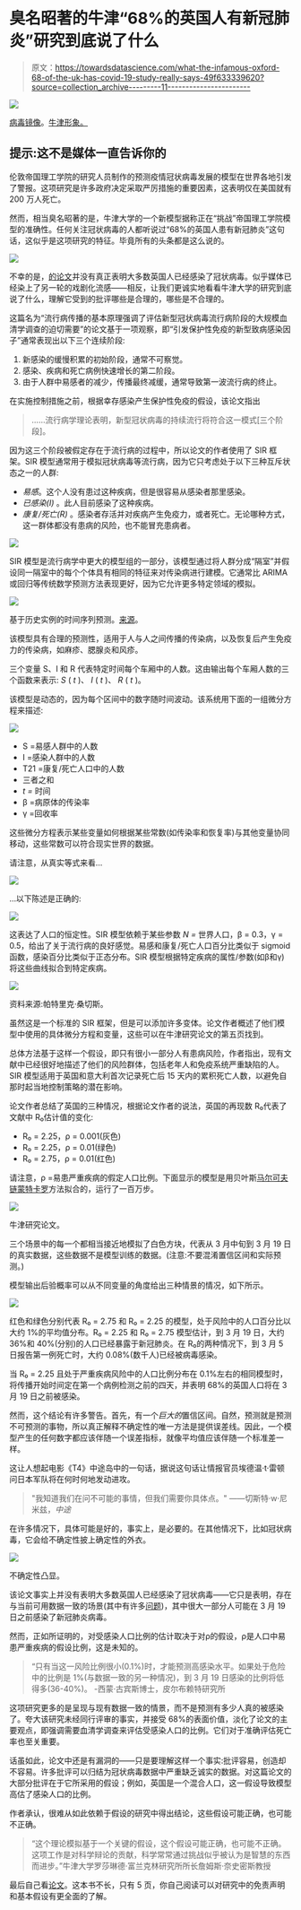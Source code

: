 # 臭名昭著的牛津“68%的英国人有新冠肺炎”研究到底说了什么

> 原文：<https://towardsdatascience.com/what-the-infamous-oxford-68-of-the-uk-has-covid-19-study-really-says-49f633339620?source=collection_archive---------11----------------------->

![](img/fa47f1f8ef6b8d3c7f76f9fc17e8747b.png)

[病毒镜像](https://pixabay.com/illustrations/virus-pathogen-infection-biology-4937553/)。[牛津形象。](https://unsplash.com/photos/d6ebY-faOO0)

## 提示:这不是媒体一直告诉你的

伦敦帝国理工学院的研究人员制作的预测疫情冠状病毒发展的模型在世界各地引发了警报。这项研究是许多政府决定采取严厉措施的重要因素，这表明仅在美国就有 200 万人死亡。

然而，相当臭名昭著的是，牛津大学的一个新模型据称正在“挑战”帝国理工学院模型的准确性。任何关注冠状病毒的人都听说过“68%的英国人患有新冠肺炎”这句话，这似乎是这项研究的特征。毕竟所有的头条都是这么说的。

![](img/0442b745078f22a27f8d62f688dd13e9.png)

不幸的是，[的论文](https://www.medrxiv.org/content/10.1101/2020.03.24.20042291v1.full.pdf)并没有真正表明大多数英国人已经感染了冠状病毒。似乎媒体已经染上了另一轮的戏剧化流感——相反，让我们更诚实地看看牛津大学的研究到底说了什么，理解它受到的批评哪些是合理的，哪些是不合理的。

这篇名为“流行病传播的基本原理强调了评估新型冠状病毒流行病阶段的大规模血清学调查的迫切需要”的论文基于一项观察，即“引发保护性免疫的新型致病感染因子”通常表现出以下三个连续阶段:

1.  新感染的缓慢积累的初始阶段，通常不可察觉。
2.  感染、疾病和死亡病例快速增长的第二阶段。
3.  由于人群中易感者的减少，传播最终减缓，通常导致第一波流行病的终止。

在实施控制措施之前，根据幸存感染产生保护性免疫的假设，该论文指出

> ……流行病学理论表明，新型冠状病毒的持续流行将符合这一模式[三个阶段]。

因为这三个阶段被假定存在于流行病的过程中，所以论文的作者使用了 SIR 框架。SIR 模型通常用于模拟冠状病毒等流行病，因为它只考虑处于以下三种互斥状态之一的人群:

*   *易感*。这个人没有患过这种疾病，但是很容易从感染者那里感染。
*   *已感染(I)* 。此人目前感染了这种疾病。
*   *康复/死亡(R)* 。感染者存活并对疾病产生免疫力，或者死亡。无论哪种方式，这一群体都没有患病的风险，也不能冒充患病者。

![](img/2ded41b2e045f9a2ab0fdb9f1417d6ca.png)

SIR 模型是流行病学中更大的模型组的一部分，该模型通过将人群分成“隔室”并假设同一隔室中的每个个体具有相同的特征来对传染病进行建模。它通常比 ARIMA 或回归等传统数学预测方法表现更好，因为它允许更多特定领域的模拟。

![](img/d285ea6eda028fbc3ad6eb890ee04ef6.png)

基于历史实例的时间序列预测。[来源](https://miro.medium.com/max/2936/1*3nRjq-BbTJkf0EchAUih8w.png)。

该模型具有合理的预测性，适用于人与人之间传播的传染病，以及恢复后产生免疫力的传染病，如麻疹、腮腺炎和风疹。

三个变量 S、I 和 R 代表特定时间每个车厢中的人数。这由输出每个车厢人数的三个函数来表示: *S* ( *t* )、 *I* ( *t* )、 *R* ( *t* )。

该模型是动态的，因为每个区间中的数字随时间波动。该系统用下面的一组微分方程来描述:

![](img/cd0e66186b8a89ccbe4ad818f8b45869.png)

*   S =易感人群中的人数
*   I =感染人群中的人数
*   T21 =康复/死亡人口中的人数
*   三者之和
*   *t =* 时间
*   β =病原体的传染率
*   γ =回收率

这些微分方程表示某些变量如何根据某些常数(如传染率和恢复率)与其他变量协同移动，这些常数可以符合现实世界的数据。

请注意，从真实等式来看…

![](img/e7c2481b4f47e77dc975365f41e4409a.png)

…以下陈述是正确的:

![](img/14d48bf2375a268e945520ee36a89568.png)

这表达了人口的恒定性。SIR 模型依赖于某些参数 *N =* 世界人口，β = 0.3，γ = 0.5，给出了关于流行病的良好感觉。易感和康复/死亡人口百分比类似于 sigmoid 函数，感染百分比类似于正态分布。SIR 模型根据特定疾病的属性/参数(如β和γ)将这些曲线拟合到特定疾病。

![](img/61b04257eef8cddb12e40a54e4948a8e.png)

资料来源:帕特里克·桑切斯。

虽然这是一个标准的 SIR 框架，但是可以添加许多变体。论文作者概述了他们模型中使用的具体微分方程和变量，这些可以在牛津研究论文的第五页找到。

总体方法基于这样一个假设，即只有很小一部分人有患病风险，作者指出，现有文献中已经很好地描述了他们的风险群体，包括老年人和免疫系统严重缺陷的人。SIR 模型适用于英国和意大利首次记录死亡后 15 天内的累积死亡人数，以避免自那时起当地控制策略的潜在影响。

论文作者总结了英国的三种情况，根据论文作者的说法，英国的再现数 R₀代表了文献中 R₀估计值的变化:

*   R₀ = 2.25，ρ = 0.001(灰色)
*   R₀ = 2.25，ρ = 0.01(绿色)
*   R₀ = 2.75，ρ = 0.01(红色)

请注意，ρ =易患严重疾病的假定人口比例。下面显示的模型是用贝叶斯[马尔可夫链蒙特卡罗](https://en.wikipedia.org/wiki/Markov_chain_Monte_Carlo)方法拟合的，运行了一百万步。

![](img/73066cc95dc04913bea793d1356a3c03.png)

牛津研究论文。

三个场景中的每一个都相当接近地模拟了白色方块，代表从 3 月中旬到 3 月 19 日的真实数据，这些数据不是模型训练的数据。(注意:不要混淆置信区间和实际预测。)

模型输出后验概率可以从不同变量的角度给出三种情景的情况，如下所示。

![](img/cd566cb7d4d96de934d5c9974471b2e8.png)

红色和绿色分别代表 R₀ = 2.75 和 R₀ = 2.25 的模型，处于风险中的人口百分比以大约 1%的平均值分布。R₀ = 2.25 和 R₀ = 2.75 模型估计，到 3 月 19 日，大约 36%和 40%(分别)的人口已经暴露于新冠肺炎。在 R₀的两种情况下，到 3 月 5 日报告第一例死亡时，大约 0.08%(数千人)已经被病毒感染。

当 R₀ = 2.25 且处于严重疾病风险中的人口比例分布在 0.1%左右的相同模型时，将传播开始时间定在第一个病例检测之前的四天，并表明 68%的英国人口将在 3 月 19 日之前被感染。

然而，这个结论有许多警告。首先，有一个*巨大的*置信区间。自然，预测就是预测不可预测的事物，所以真正解释不确定性的唯一方法是提供误差线。因此，一个模型产生的任何数字都应该伴随一个误差指标，就像平均值应该伴随一个标准差一样。

这让人想起电影《T4》中途岛中的一句话，据说这句话让情报官员埃德温·t·雷顿问日本军队将在何时何地发动进攻。

> "我知道我们在问不可能的事情，但我们需要你具体点。"
> ——切斯特·w·尼米兹，*中途*

在许多情况下，具体可能是好的，事实上，是必要的。在其他情况下，比如冠状病毒，它会给不确定性披上确定性的外衣。

![](img/22fb40c32913684d5acfe55b2dd6b1f8.png)

不确定性凸显。

该论文事实上并没有表明大多数英国人已经感染了冠状病毒——它只是表明，存在与当前可用数据一致的场景(其中有许多[问题](/why-you-shouldnt-believe-the-coronavirus-death-rate-e52f6ba78806?source=---------25------------------))，其中很大一部分人可能在 3 月 19 日之前感染了新冠肺炎病毒。

然而，正如所证明的，对受感染人口比例的估计取决于对ρ的假设，ρ是人口中易患严重疾病的假设比例，这是未知的。

> “只有当这一风险比例很小(0.1%)时，才能预测高感染水平。如果处于危险中的比例是 1%(与数据一致的另一种情况)，到 3 月 19 日感染的比例将低得多(36-40%)。
> -西蒙·古宾斯博士，皮尔布赖特研究所

这项研究更多的是呈现与现有数据一致的情景，而不是预测有多少人真的被感染了。夸大该研究未经同行评审的事实，并接受 68%的表面价值，淡化了论文的主要观点，即强调需要血清学调查来评估受感染人口的比例。它们对于准确评估死亡率也至关重要。

话虽如此，论文中还是有漏洞的——只是要理解这样一个事实:批评容易，创造却不容易。许多批评可以归结为冠状病毒数据中严重缺乏诚实的数据。对这篇论文的大部分批评在于它所采用的假设；例如，英国是一个混合人口，这一假设导致模型高估了感染人口的比例。

作者承认，很难从如此依赖于假设的研究中得出结论，这些假设可能正确，也可能不正确。

> “这个理论模拟基于一个关键的假设，这个假设可能正确，也可能不正确。这项工作是对科学辩论的贡献，科学常常通过挑战似乎被认为是智慧的东西而进步。”牛津大学罗莎琳德·富兰克林研究所所长詹姆斯·奈史密斯教授

最后自己看[论文](https://www.medrxiv.org/content/10.1101/2020.03.24.20042291v1.full.pdf)。这本书不长，只有 5 页，你自己阅读可以对研究中的免责声明和基本假设有更全面的了解。